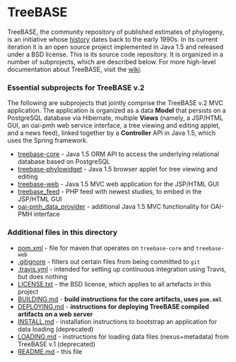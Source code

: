 TreeBASE
========

TreeBASE, the community repository of published estimates of phylogeny, is an initiative whose 
[history](https://treebase.org/treebase-web/about.html) dates back to the early 1990s. In its current iteration it is an open source 
project implemented in Java 1.5 and released under a BSD license. This is its source code repository. It is organized in a number of 
subprojects, which are described below. For more high-level documentation about TreeBASE, visit the 
[wiki](https://github.com/TreeBASE/treebase/wiki/Documentation).

### Essential subprojects for TreeBASE v.2

The following are subprojects that jointly comprise the TreeBASE v.2 MVC application. The application is organized as a data **Model** 
that persists on a PostgreSQL database via Hibernate, multiple **Views** (namely, a JSP/HTML GUI, an oai-pmh web service interface, a 
tree viewing and editing applet, and a news feed), linked together by a **Controller** API in Java 1.5, which uses the Spring framework.

- [treebase-core](treebase-core) - Java 1.5 ORM API to access the underlying relational database based on PostgreSQL
- [treebase-phylowidget](treebase-phylowidget) - Java 1.5 browser applet for tree viewing and editing
- [treebase-web](treebase-web) - Java 1.5 MVC web application for the JSP/HTML GUI
- [treebase_feed](treebase_feed) - PHP feed with newest studies, to embed in the JSP/HTML GUI
- [oai-pmh_data_provider](oai-pmh_data_provider) - additional Java 1.5 MVC functionality for OAI-PMH interface

### Additional files in this directory

- [pom.xml](pom.xml) - file for maven that operates on `treebase-core` and `treebase-web`
- [.gitignore](.gitignore) - filters out certain files from being committed to `git`
- [.travis.yml](.travis.yml) - intended for setting up continuous integration using Travis, but does nothing
- [LICENSE.txt](LICENSE.txt) - the BSD license, which applies to all artefacts in this project
- [BUILDING.md](BUILDING.md) - **build instructions for the core artifacts, uses `pom.xml`**
- [DEPLOYING.md](DEPLOYING.md) - **instructions for deploying TreeBASE compiled artifacts on a web server**
- [INSTALL.md](INSTALL.md) - installation instructions to bootstrap an application for data loading (deprecated)
- [LOADING.md](LOADING.md) - instructions for loading data files (nexus+metadata) from TreeBASE v.1 (deprecated)
- [README.md](README.md) - this file
